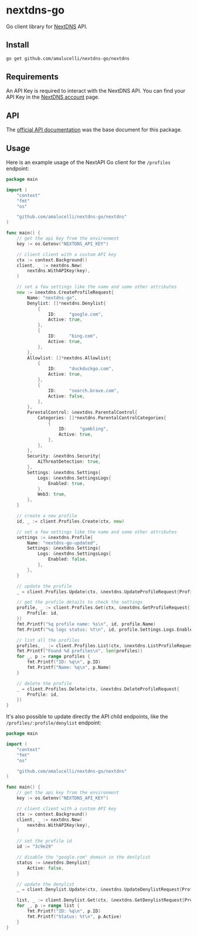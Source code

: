 # nextdns-go

Go client library for [NextDNS](https://nextdns.io/) API.

## Install

```bash
go get github.com/amalucelli/nextdns-go/nextdns
```

## Requirements

An API Key is required to interact with the NextDNS API.
You can find your API Key in the [NextDNS account](https://my.nextdns.io/account) page.

## API

The [official API documentation](https://nextdns.github.io/api/) was the base document for this package.

## Usage

Here is an example usage of the NextAPI Go client for the `/profiles` endpoint:

```go
package main

import (
	"context"
	"fmt"
	"os"

	"github.com/amalucelli/nextdns-go/nextdns"
)

func main() {
	// get the api key from the environment
	key := os.Getenv("NEXTDNS_API_KEY")

	// client client with a custom API key
	ctx := context.Background()
	client, _ := nextdns.New(
		nextdns.WithAPIKey(key),
	)

	// set a few settings like the name and some other attributes
	new := &nextdns.CreateProfileRequest{
		Name: "nextdns-go",
		Denylist: []*nextdns.Denylist{
			{
				ID:     "google.com",
				Active: true,
			},
			{
				ID:     "bing.com",
				Active: true,
			},
		},
		Allowlist: []*nextdns.Allowlist{
			{
				ID:     "duckduckgo.com",
				Active: true,
			},
			{
				ID:     "search.brave.com",
				Active: false,
			},
		},
		ParentalControl: &nextdns.ParentalControl{
			Categories: []*nextdns.ParentalControlCategories{
				{
					ID:     "gambling",
					Active: true,
				},
			},
		},
		Security: &nextdns.Security{
			AiThreatDetection: true,
		},
		Settings: &nextdns.Settings{
			Logs: &nextdns.SettingsLogs{
				Enabled: true,
			},
			Web3: true,
		},
	}

	// create a new profile
	id, _ := client.Profiles.Create(ctx, new)

	// set a few settings like the name and some other attributes
	settings := &nextdns.Profile{
		Name: "nextdns-go-updated",
		Settings: &nextdns.Settings{
			Logs: &nextdns.SettingsLogs{
				Enabled: false,
			},
		},
	}

	// update the profile
	_ = client.Profiles.Update(ctx, &nextdns.UpdateProfileRequest{Profile: id}, settings)

	// get the profile details to check the settings
	profile, _ := client.Profiles.Get(ctx, &nextdns.GetProfileRequest{
		Profile: id,
	})
	fmt.Printf("%q profile name: %s\n", id, profile.Name)
	fmt.Printf("%q logs status: %t\n", id, profile.Settings.Logs.Enabled)

	// list all the profiles
	profiles, _ := client.Profiles.List(ctx, &nextdns.ListProfileRequest{})
	fmt.Printf("Found %d profiles\n", len(profiles))
	for _, p := range profiles {
		fmt.Printf("ID: %q\n", p.ID)
		fmt.Printf("Name: %q\n", p.Name)
	}

	// delete the profile
	_ = client.Profiles.Delete(ctx, &nextdns.DeleteProfileRequest{
		Profile: id,
	})
}
```

It's also possible to update directly the API child endpoints, like the `/profiles/:profile/denylist` endpoint:

```go
package main

import (
	"context"
	"fmt"
	"os"

	"github.com/amalucelli/nextdns-go/nextdns"
)

func main() {
	// get the api key from the environment
	key := os.Getenv("NEXTDNS_API_KEY")

	// client client with a custom API key
	ctx := context.Background()
	client, _ := nextdns.New(
		nextdns.WithAPIKey(key),
	)

	// set the profile id
	id := "3c9e29"

	// disable the "google.com" domain in the denlylist
	status := &nextdns.Denylist{
		Active: false,
	}

	// update the denylist
	_ = client.Denylist.Update(ctx, &nextdns.UpdateDenylistRequest{Profile: id, ID: "google.com"}, status)

	list, _ := client.Denylist.Get(ctx, &nextdns.GetDenylistRequest{Profile: id})
	for _, p := range list {
		fmt.Printf("ID: %q\n", p.ID)
		fmt.Printf("Status: %t\n", p.Active)
	}
}
```
